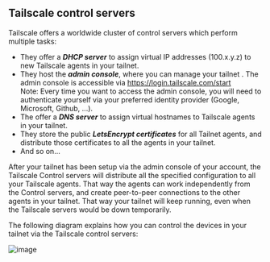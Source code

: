 ## Tailscale control servers
Tailscale offers a worldwide cluster of control servers which perform multiple tasks:
+ They offer a ***DHCP server*** to assign virtual IP addresses (100.x.y.z) to new Tailscale agents in your tailnet.
+ They host the ***admin console***, where you can manage your tailnet .  The admin console is accessible via https://login.tailscale.com/start  
   Note: Every time you want to access the admin console, you will need to authenticate yourself via your preferred identity provider (Google, Microsoft, Github, ...).
+ The offer a ***DNS server*** to assign virtual hostnames to Tailscale agents in your tailnet.
+ They store the public ***LetsEncrypt certificates*** for all Tailnet agents, and distribute those certificates to all the agents in your tailnet.
+ And so on...

After your tailnet has been setup via the admin console of your account, the Tailscale Control servers will distribute all the specified configuration to all your Tailscale agents.  That way the agents can work independently from the Control servers, and create peer-to-peer connections to the other agents in your tailnet.  That way your tailnet will keep running, even when the Tailscale servers would be down temporarily.

The following diagram explains how you can control the devices in your tailnet via the Tailscale control servers:

![image](https://github.com/user-attachments/assets/c8f21b3d-9b74-4411-a1a6-3e4bbfcca9bd)
